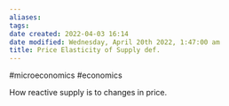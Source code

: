 ```yaml
---
aliases: 
tags: 
date created: 2022-04-03 16:14
date modified: Wednesday, April 20th 2022, 1:47:00 am
title: Price Elasticity of Supply def.
---
```


#microeconomics #economics

How reactive supply is to changes in price.
